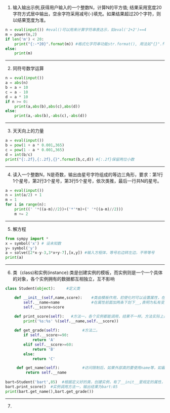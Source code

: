1. 输入输出示例,获得用户输入的一个整数N，计算N的平方值;
结果采用宽度20字符方式居中输出，空余字符采用减号(-)填充。如果结果超过20个字符，则以结果宽度为准。
```python
n = eval(input()) #eval()可以用来计算字符串表达示，如eval('2+2')==4
m = power(n,2)
if len('m') < 20:
    print("{:-*20}".format(m)) #格式化字符串功能str.format(), 用法如"{}".format()
else:
    print(m)
```
---
2. 同符号数学运算
```python
n = eval(input())
a = abs(n)
b = a + 10
c = a - 10
d = a * 10
if n >= 0:
    print(a,abs(b),abs(c),abs(d))
else:
    print(a,-abs(b),-abs(c),-abs(d))
```
---
3. 天天向上的力量
```python
a = eval(input())
b = pow(1 + a * 0.001,365)
c = pow(1 - a * 0.001,365)
d = int(b/c)
print("{:.2f},{:.2f},{}".format(b,c,d)) #{:.2f}保留两位小数
```
---
4. 读入一个整数N，N是奇数，输出由星号字符组成的等边三角形，要求：第1行1个星号，第2行3个星号，第3行5个星号，依次类推，最后一行共N的星号。
```python
a = eval(input())
n = int(a/2) + 1
m = 1
for i in range(n):
    print((' '*((a-m)//2))+('*'*m)+(' '*((a-m)//2)))
    m += 2
```
---
5. 解方程
```python
from sympy import *
x = symbol('x') # 设未知数
y= symbol('y')
a = solve([2*x-y-3,3*x+y-7],[x,y]) #输入方程体，等号右边转左边，不带等号
print(a)
```
---
6. 类（class)和实例(instance):类是创建实例的模板，而实例则是一个一个具体的对象，各个实例拥有的数据都互相独立，互不影响
```python
class Student(object):     #定义类

    def __init__(self,name,score):    #类由模板作用，初使化时可以设置属性，在创建实例的时候就必须强制填写这些属性了，通过__inin__方法。
        self.__name=name              #在属性前面加两条下划下__,表明为私有变量，可以保护数据，不被外部引用。
        self.__score=score

    def print_score(self):   #方法一，各个实例都能调用，结果不一样。方法实际上是在类内部定义的函数，这样就把数据封装起来了，这些封装数据的函数和类本身是关联起来的。
        print('%s:%s' %(self.__name,self.__score))
        
    def get_grade(self):          #方法二。
        if self.__score>=90:
            return 'A'
        elif self.__score>=60:
            return 'B'
        else:
            return 'C'

     def get_name(self):          #访问限制后，如果外部真的要使用name等，如最后一行是要打印名字+等级的，名字不能直接bart.name，而需要在这里创建方法，包括要允许修改也要创建方法来实限。
         return self.__name
        
bart=Student('bart',85)  #根据定义好的类，创建实例，有了__init__里规定的属性，在创建实例时必须传入与__init__方法匹配的参数，
bart.print_score()  #实例调用方法一，输出结果为bart:85
print(bart.get_name(),bart.get_grade())  
```
---
7.
